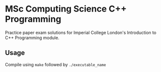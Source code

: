 # MSc Computing Science C++ Programming

Practice paper exam solutions for Imperial College London's Introduction to C++ Programming module.

## Usage

Compile using `make` followed by `./executable_name`
